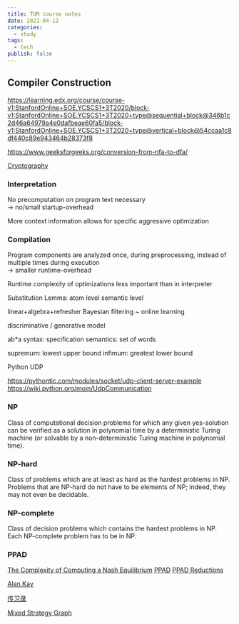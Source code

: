 ```yaml
---
title: TUM course notes
date: 2021-04-12
categories:
  - study
tags:
  - tech
publish: false
---
```


<!-- more -->

## Compiler Construction

https://learning.edx.org/course/course-v1:StanfordOnline+SOE.YCSCS1+3T2020/block-v1:StanfordOnline+SOE.YCSCS1+3T2020+type@sequential+block@346b1c2d46a64979a4e0dafbeae60fa5/block-v1:StanfordOnline+SOE.YCSCS1+3T2020+type@vertical+block@54ccaa1c8df440c89e943464b28373f8

https://www.geeksforgeeks.org/conversion-from-nfa-to-dfa/

[Cryptography](https://www.bilibili.com/video/BV1Ht411w7Re)

### Interpretation

No precomputation on program text necessary  
$\rightarrow$ no/small startup-overhead

More context information allows for specific aggressive optimization

### Compilation

Program components are analyzed once, during preprocessing, instead of multiple times during execution  
$\rightarrow$ smaller runtime-overhead

Runtime complexity of optimizations less important than in interpreter

Substitution Lemma:
atom level
semantic level

linear+algebra+refresher
Bayesian filtering ~ online learning

discriminative / generative model

ab\*a
syntax: specification
semantics: set of words

supremum: lowest upper bound
infimum: greatest lower bound

Python UDP

https://pythontic.com/modules/socket/udp-client-server-example
https://wiki.python.org/moin/UdpCommunication

### NP

Class of computational decision problems for which any given yes-solution can be verified as a solution in polynomial time by a deterministic Turing machine (or solvable by a non-deterministic Turing machine in polynomial time).

### NP-hard

Class of problems which are at least as hard as the hardest problems in NP. Problems that are NP-hard do not have to be elements of NP; indeed, they may not even be decidable.

### NP-complete

Class of decision problems which contains the hardest problems in NP. Each NP-complete problem has to be in NP.

### PPAD

[The Complexity of Computing a Nash Equilibrium](http://people.csail.mit.edu/costis/simplified.pdf)
[PPAD](https://youtu.be/TUbfCY_8Dzs)
[PPAD Reductions](https://youtu.be/Ih0cPR745fM)

[Alan Kay](https://medium.com/@yang140/computer-history-alan-kay-2-2-2706b3717d6b)

[传习录](https://youtu.be/d7-fB7hgboI)

[Mixed Strategy Graph](https://nordstromjf.github.io/IntroGameTheory/S_MixStratGraph.html)

